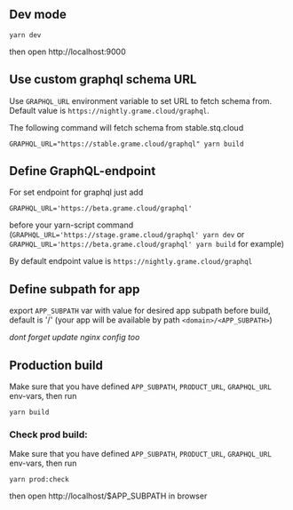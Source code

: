 ## Dev mode

`yarn dev`

then open http://localhost:9000

## Use custom graphql schema URL

Use `GRAPHQL_URL` environment variable to set URL to fetch schema from. Default value is `https://nightly.grame.cloud/graphql`.

The following command will fetch schema from stable.stq.cloud

`GRAPHQL_URL="https://stable.grame.cloud/graphql" yarn build`

## Define GraphQL-endpoint

For set endpoint for graphql just add

`GRAPHQL_URL='https://beta.grame.cloud/graphql'`

before your yarn-script command
(`GRAPHQL_URL='https://stage.grame.cloud/graphql' yarn dev` or `GRAPHQL_URL='https://beta.grame.cloud/graphql' yarn build` for example)

By default endpoint value is `https://nightly.grame.cloud/graphql`

## Define subpath for app

export `APP_SUBPATH` var with value for desired app subpath before build, default is '/'
(your app will be available by path `<domain>/<APP_SUBPATH>`)

_dont forget update nginx config too_

## Production build

Make sure that you have defined `APP_SUBPATH`, `PRODUCT_URL`, `GRAPHQL_URL` env-vars, then run

`yarn build`

### Check prod build:

Make sure that you have defined `APP_SUBPATH`, `PRODUCT_URL`, `GRAPHQL_URL` env-vars, then run

`yarn prod:check`

then open http://localhost/$APP_SUBPATH in browser
